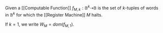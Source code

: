 Given a [[Computable Function]] $f_{M,k}:\mathbb{B}^{k}\dashrightarrow \mathbb{B}$ is the set of $k$-tuples of words in $\mathbb{B}^{k}$ for which the [[Register Machine]] $M$ halts.

If $k=1$, we write $W_{M}=dom(f_{M,1})$.
